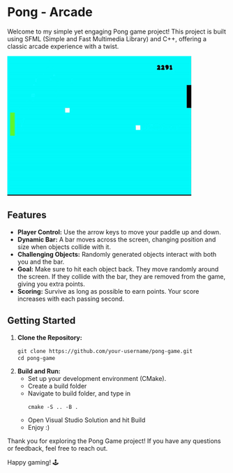 # Pong - Arcade
<body>
    <p>Welcome to my simple yet engaging Pong game project! This project is built using SFML (Simple and Fast Multimedia Library) and C++, offering a classic arcade experience with a twist.</p>
    <img src="./Gameplay.gif" alt="Gameplay GIF"/>
    <h2>Features</h2>
    <ul>
        <li><strong>Player Control:</strong> Use the arrow keys to move your paddle up and down.</li>
        <li><strong>Dynamic Bar:</strong> A bar moves across the screen, changing position and size when objects collide with it.</li>
        <li><strong>Challenging Objects:</strong> Randomly generated objects interact with both you and the bar.</li>
        <li><strong>Goal:</strong> Make sure to hit each object back. They move randomly around the screen. If they collide with the bar, they are removed from the game, giving you extra points.</li>
        <li><strong>Scoring:</strong> Survive as long as possible to earn points. Your score increases with each passing second.</li>
    </ul>
    <h2>Getting Started</h2>
    <ol>
        <li><strong>Clone the Repository:</strong>
            <pre><code>git clone https://github.com/your-username/pong-game.git
cd pong-game</code></pre>
        </li>
        <li><strong>Build and Run:</strong>
            <ul>
                <li>Set up your development environment (CMake).</li>
                <li>Create a build folder</li>
                <li>Navigate to build folder, and type in <pre><code>cmake -S .. -B .</code></pre></li>
                <li>Open Visual Studio Solution and hit Build</li>
                <li>Enjoy :)</li>
            </ul>
        </li>
    </ol>
    <p>Thank you for exploring the Pong Game project! If you have any questions or feedback, feel free to reach out.</p>
    <p>Happy gaming! 🕹️</p>
</body>
</html>
